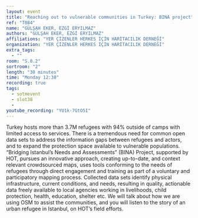 ```yaml
---
layout: event
title: "Reaching out to vulnerable communities in Turkey: BINA project"
ref: "T084"
name: "GÜLŞAH EKER, EZGİ ERYILMAZ"
authors: "GÜLŞAH EKER, EZGİ ERYILMAZ"
affiliations: "YER ÇİZENLER HERKES İÇİN HARİTACILIK DERNEĞİ"
organization: "YER ÇİZENLER HERKES İÇİN HARİTACILIK DERNEĞİ"
extra_tags:
  - ""
room: "S.0.2"
sortroom: "2"
length: "30 minutes"
time: "Monday 12:30"
recording: true
tags:
  - sotmevent
  - slot38
  - 
youtube_recording: "YU1k-7GtO5I"
---
```

Turkey hosts more than 3.7M refugees with 94% outside of camps with limited access to services. There is a tremendous need for common open data sets to address the information gaps between refugees and actors, and to expand the protection space available to vulnerable populations. “Bridging Istanbul’s Needs and Assessments” (BINA) Project, supported by HOT, pursues an innovative approach, creating up-to-date, and context relevant crowdsourced maps, uses tools conforming to the needs of refugees through direct engagement and training as part of a voluntary and participatory mapping process. Collected data sets identify physical infrastructure, current conditions, and needs, resulting in quality, actionable data freely available to local agencies working in livelihoods, child protection, health, education, shelter etc. We will talk about how we are using OSM to assist the communities, and you will listen to the story of an urban refugee in Istanbul, on HOT’s field efforts. 
